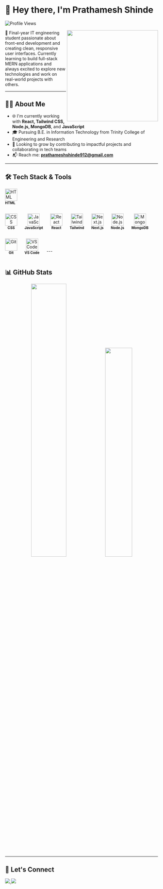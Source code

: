 # 👋 Hey there, I'm Prathamesh Shinde

![Profile Views](https://komarev.com/ghpvc/?username=PrathameshRSH26&label=Profile%20views&color=0e75b6&style=flat-square)

<img align="right" src="https://media.giphy.com/media/qgQUggAC3Pfv687qPC/giphy.gif" width="300" />

🚀 Final-year IT engineering student passionate about front-end development and creating clean, responsive user interfaces. Currently learning to build full-stack MERN applications and always excited to explore new technologies and work on real-world projects with others.

---

## 🧑‍💻 About Me

- 🌐 I'm currently working with **React, Tailwind CSS, Node.js, MongoDB**, and **JavaScript**
- 🎓 Pursuing B.E. in Information Technology from Trinity College of Engineering and Research
- 💼 Looking to grow by contributing to impactful projects and collaborating in tech teams
- 📬 Reach me: **prathameshshinde912@gmail.com**

---

## 🛠️ Tech Stack & Tools
<p align="left"> <img src="https://cdn.jsdelivr.net/gh/devicons/devicon/icons/html5/html5-original.svg" width="40" alt="HTML"/><br/> <sub><b>HTML</b></sub> </p> <p align="left" style="display:inline-block; text-align:center; margin-right:20px;"> <img src="https://cdn.jsdelivr.net/gh/devicons/devicon/icons/css3/css3-original.svg" width="40" alt="CSS"/><br/> <sub><b>CSS</b></sub> </p> <p align="left" style="display:inline-block; text-align:center; margin-right:20px;"> <img src="https://cdn.jsdelivr.net/gh/devicons/devicon/icons/javascript/javascript-original.svg" width="40" alt="JavaScript"/><br/> <sub><b>JavaScript</b></sub> </p> <p align="left" style="display:inline-block; text-align:center; margin-right:20px;"> <img src="https://cdn.jsdelivr.net/gh/devicons/devicon/icons/react/react-original.svg" width="40" alt="React"/><br/> <sub><b>React</b></sub> </p> <p align="left" style="display:inline-block; text-align:center; margin-right:20px;"> <img src="https://www.vectorlogo.zone/logos/tailwindcss/tailwindcss-icon.svg" width="40" alt="Tailwind CSS"/><br/> <sub><b>Tailwind</b></sub> </p> <p align="left" style="display:inline-block; text-align:center; margin-right:20px;"> <img src="https://cdn.jsdelivr.net/gh/devicons/devicon/icons/nextjs/nextjs-original.svg" width="40" alt="Next.js"/><br/> <sub><b>Next.js</b></sub> </p> <p align="left" style="display:inline-block; text-align:center; margin-right:20px;"> <img src="https://cdn.jsdelivr.net/gh/devicons/devicon/icons/nodejs/nodejs-original.svg" width="40" alt="Node.js"/><br/> <sub><b>Node.js</b></sub> </p> <p align="left" style="display:inline-block; text-align:center; margin-right:20px;"> <img src="https://cdn.jsdelivr.net/gh/devicons/devicon/icons/mongodb/mongodb-original.svg" width="40" alt="MongoDB"/><br/> <sub><b>MongoDB</b></sub> </p> <p align="left" style="display:inline-block; text-align:center; margin-right:20px;"> <img src="https://cdn.jsdelivr.net/gh/devicons/devicon/icons/git/git-original.svg" width="40" alt="Git"/><br/> <sub><b>Git</b></sub> </p> <p align="left" style="display:inline-block; text-align:center; margin-right:20px;"> <img src="https://cdn.jsdelivr.net/gh/devicons/devicon/icons/vscode/vscode-original.svg" width="40" alt="VS Code"/><br/> <sub><b>VS Code</b></sub> </p>
---

## 📊 GitHub Stats

<div align="center">
  <img src="https://github-readme-stats.vercel.app/api?username=PrathameshRSH26&show_icons=true&theme=github_dark&count_private=true&hide_border=true" width="48%"/>
  <img src="https://github-readme-stats.vercel.app/api/top-langs/?username=PrathameshRSH26&layout=compact&theme=github_dark&hide_border=true" width="42%"/>
</div>

---

## 🔗 Let's Connect

<p align="left">
  <a href="https://linkedin.com/in/prathameshshinde2604" target="_blank">
    <img src="https://img.shields.io/badge/LinkedIn-Connect-blue?style=for-the-badge&logo=linkedin&logoColor=white" />
  </a>
  <a href="mailto:prathameshshinde912@gmail.com">
    <img src="https://img.shields.io/badge/Gmail-Email-red?style=for-the-badge&logo=gmail&logoColor=white" />
  </a>
</p>
